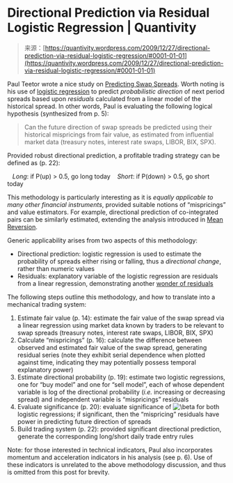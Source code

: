 <!--yml
category: 未分类
date: 2024-05-18 13:55:03
-->

# Directional Prediction via Residual Logistic Regression | Quantivity

> 来源：[https://quantivity.wordpress.com/2009/12/27/directional-prediction-via-residual-logistic-regression/#0001-01-01](https://quantivity.wordpress.com/2009/12/27/directional-prediction-via-residual-logistic-regression/#0001-01-01)

Paul Teetor wrote a nice study on [Predicting Swap Spreads](http://quanttrader.info/public/predictingSwapSpreads.pdf). Worth noting is his use of [logistic regression](http://en.wikipedia.org/wiki/Logistic_regression) to predict *probabilistic direction* of next period spreads based upon *residuals* calculated from a linear model of the historical spread. In other words, Paul is evaluating the following logical hypothesis (synthesized from p. 5):

> Can the future direction of swap spreads be predicted using their historical mispricings from fair value, as estimated from influential market data (treasury notes, interest rate swaps, LIBOR, BIX, SPX).

Provided robust directional prediction, a profitable trading strategy can be defined as (p. 22):

   *Long*: if P(up) > 0.5, go long today
   *Short*: if P(down) > 0.5, go short today

This methodology is particularly interesting as it is *equally applicable to many other financial instruments*, provided suitable notions of “mispricings” and value estimators. For example, directional prediction of co-integrated pairs can be similarly estimated, extending the analysis introduced in [Mean Reversion](https://quantivity.wordpress.com/2009/07/19/mean-reversion/).

Generic applicability arises from two aspects of this methodology:

*   Directional prediction: logistic regression is used to estimate the probability of spreads either rising or falling, thus a *directional change*, rather than numeric values
*   Residuals: explanatory variable of the logistic regression are residuals from a linear regression, demonstrating another [wonder of residuals](https://quantivity.wordpress.com/2009/08/02/wonder-of-residuals/)

The following steps outline this methodology, and how to translate into a mechanical trading system:

1.  Estimate fair value (p. 14): estimate the fair value of the swap spread via a linear regression using market data known by traders to be relevant to swap spreads (treasury notes, interest rate swaps, LIBOR, BIX, SPX)
2.  Calculate “mispricings” (p. 16): calculate the difference between observed and estimated fair value of the swap spread, generating residual series (note they exhibit serial dependence when plotted against time, indicating they may potentially possess temporal explanatory power)
3.  Estimate directional probability (p. 19): estimate two logistic regressions, one for “buy model” and one for “sell model”, each of whose dependent variable is log of the directional probability (*i.e.* increasing or decreasing spread) and independent variable is “mispricings” residuals
4.  Evaluate significance (p. 20): evaluate significance of ![\beta](img/e59dd600f7eb22f952e355797bceba2e.png) for both logistic regressions; if significant, then the “mispricing” residuals have power in predicting future direction of spreads
5.  Build trading system (p. 22): provided significant directional prediction, generate the corresponding long/short daily trade entry rules

Note: for those interested in technical indicators, Paul also incorporates momentum and acceleration indicators in his analysis (see p. 6). Use of these indicators is unrelated to the above methodology discussion, and thus is omitted from this post for brevity.